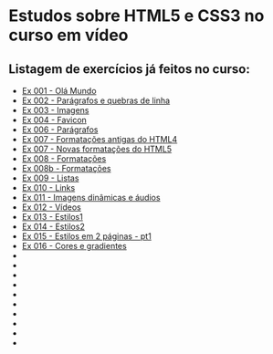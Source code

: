 # Estudos sobre HTML5 e CSS3 no curso em vídeo

## Listagem de exercícios já feitos no curso:

- [Ex 001 - Olá Mundo](https://laravinicius.github.io/HTML-CSS/exercicios/ex001%20-%20ol%C3%A1,%20mundo!/index.html)
- [Ex 002 - Parágrafos e quebras de linha](https://laravinicius.github.io/HTML-CSS/exercicios/ex002%20-%20par%C3%A1grafos%20e%20quebras%20de%20linha/index.html)
- [Ex 003 - Imagens](https://laravinicius.github.io/HTML-CSS/exercicios/ex003%20-%20inserindo%20imagens/index.html)
- [Ex 004 - Favicon](https://laravinicius.github.io/HTML-CSS/exercicios/ex004%20-%20favicon/index.html)
- [Ex 006 - Parágrafos](https://laravinicius.github.io/HTML-CSS/exercicios/ex006%20-%20paragrafos/index.html)
- [Ex 007 - Formatações antigas do HTML4](https://laravinicius.github.io/HTML-CSS/exercicios/ex007%20-%20formata%C3%A7%C3%B5es%20antigas%20x%20novas/html4.html)
- [Ex 007 - Novas formatações do HTML5](https://laravinicius.github.io/HTML-CSS/exercicios/ex007%20-%20formata%C3%A7%C3%B5es%20antigas%20x%20novas/html5.html)
- [Ex 008 - Formatações](https://laravinicius.github.io/HTML-CSS/exercicios/ex008%20-%20formata%C3%A7%C3%B5es%20(bold%2C%20it%C3%A1lico%2C%20marcador%2C%20big%2C%20small%2C%20delete%2C%20insert%2C%20sob%2C%20sub)/index.html)
- [Ex 008b - Formatações](https://laravinicius.github.io/HTML-CSS/exercicios/ex008b%20-%20formata%C3%A7%C3%B5es%20(cita%C3%A7%C3%B5es%2C%20abbr%2C%20cod%20fonte)/index.html)
- [Ex 009 - Listas](https://laravinicius.github.io/HTML-CSS/exercicios/ex009%20-%20listas/index.html)
- [Ex 010 - Links](/exercicios/ex010%20-%20links%20externos%2C%20internos%20e%20downloads/index.html)
- [Ex 011 - Imagens dinâmicas e áudios](https://laravinicius.github.io/HTML-CSS/exercicios/ex011%20-%20imagens%20dinamicas%20e%20audios/index.html)
- [Ex 012 - Vídeos](https://laravinicius.github.io/HTML-CSS/exercicios/ex012%20-%20v%C3%ADdeos/index.html)
- [Ex 013 - Estilos1](https://laravinicius.github.io/HTML-CSS/exercicios/ex013%20-%20estilos/index.html)
- [Ex 014 - Estilos2](https://laravinicius.github.io/HTML-CSS/exercicios/ex014%20-%20estilos/index.html)
- [Ex 015 - Estilos em 2 páginas - pt1](https://laravinicius.github.io/HTML-CSS/exercicios/ex015%20-%20estilos%20em%202%20p%C3%A1ginas/index.html)
- [Ex 016 - Cores e gradientes](https://laravinicius.github.io/HTML-CSS/exercicios/ex016%20-%20cores%20e%20gradientes/cor1.html)
- []()
- []()
- []()
- []()
- []()
- []()
- []()
- []()
- []()
- 